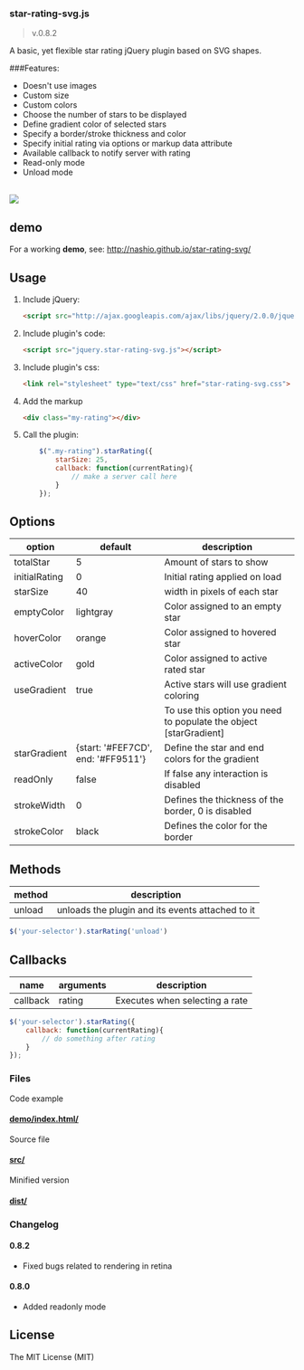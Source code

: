 ### star-rating-svg.js
>v.0.8.2

A basic, yet flexible star rating jQuery plugin based on SVG shapes.

###Features:
* Doesn't use images
* Custom size
* Custom colors
* Choose the number of stars to be displayed
* Define gradient color of selected stars
* Specify a border/stroke thickness and color
* Specify initial rating via options or markup data attribute
* Available callback to notify server with rating
* Read-only mode
* Unload mode


<br/>![](http://ignaciochavez.com/files/star-rating/stars-rating-demo.jpg)

## demo

For a working **demo**, see:
http://nashio.github.io/star-rating-svg/

## Usage

1. Include jQuery:

	```html
	<script src="http://ajax.googleapis.com/ajax/libs/jquery/2.0.0/jquery.min.js"></script>
	```

2. Include plugin's code:

	```html
	<script src="jquery.star-rating-svg.js"></script>
	```

2. Include plugin's css:

	```html
    <link rel="stylesheet" type="text/css" href="star-rating-svg.css">
	```

3. Add the markup

    ```html
    <div class="my-rating"></div>
    ```

4. Call the plugin:

	```javascript
        $(".my-rating").starRating({
            starSize: 25,
            callback: function(currentRating){
                // make a server call here
            }
        });
	```

## Options

| option  | default  | description  |
|---|---|---|
| totalStar  | 5  | Amount of stars to show  |
| initialRating | 0 | Initial rating applied on load |
| starSize | 40 | width in pixels of each star |
| emptyColor | lightgray | Color assigned to an empty star |
| hoverColor | orange | Color assigned to hovered star |
| activeColor | gold | Color assigned to active rated star |
| useGradient | true | Active stars will use gradient coloring |
| | | To use this option you need to populate the object [starGradient] |
| starGradient | {start: '#FEF7CD', end: '#FF9511'} | Define the star and end colors for the gradient |
| readOnly | false | If false any interaction is disabled |
| strokeWidth | 0 | Defines the thickness of the border, 0 is disabled |
| strokeColor | black | Defines the color for the border |

## Methods

| method | description  |
|---|---|
| unload | unloads the plugin and its events attached to it |
```javascript
$('your-selector').starRating('unload')
```

## Callbacks

| name | arguments | description |
|---|---|---|
| callback | rating | Executes when selecting a rate |
```javascript
$('your-selector').starRating({
    callback: function(currentRating){
    	// do something after rating
    }
});
```



### Files

Code example

#### [demo/index.html/](https://github.com/nashio/star-rating-svg/blob/master/demo/index.html "code examples")

Source file

#### [src/](https://github.com/nashio/star-rating-svg/tree/master/src "source file")

Minified version

#### [dist/](https://github.com/nashio/star-rating-svg/tree/master/dist "build files")

### Changelog

#### 0.8.2
- Fixed bugs related to rendering in retina  
  
#### 0.8.0
- Added readonly mode



License
------------
The MIT License (MIT)
